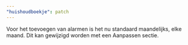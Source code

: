 ```yaml
---
"huishoudboekje": patch
---
```


Voor het toevoegen van alarmen is het nu standaard maandelijks, elke maand. Dit kan gewijzigd worden met een Aanpassen sectie.
